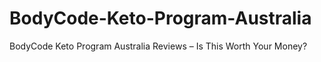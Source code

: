 # BodyCode-Keto-Program-Australia
BodyCode Keto Program Australia Reviews – Is This Worth Your Money?
